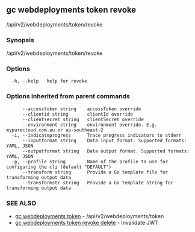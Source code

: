 ## gc webdeployments token revoke

/api/v2/webdeployments/token/revoke

### Synopsis

/api/v2/webdeployments/token/revoke

### Options

```
  -h, --help   help for revoke
```

### Options inherited from parent commands

```
      --accesstoken string    accessToken override
      --clientid string       clientId override
      --clientsecret string   clientSecret override
      --environment string    environment override. E.g. mypurecloud.com.au or ap-southeast-2
  -i, --indicateprogress      Trace progress indicators to stderr
      --inputformat string    Data input format. Supported formats: YAML, JSON
      --outputformat string   Data output format. Supported formats: YAML, JSON
  -p, --profile string        Name of the profile to use for configuring the cli (default "DEFAULT")
      --transform string      Provide a Go template file for transforming output data
      --transformstr string   Provide a Go template string for transforming output data
```

### SEE ALSO

* [gc webdeployments token](gc_webdeployments_token.html)	 - /api/v2/webdeployments/token
* [gc webdeployments token revoke delete](gc_webdeployments_token_revoke_delete.html)	 - Invalidate JWT


